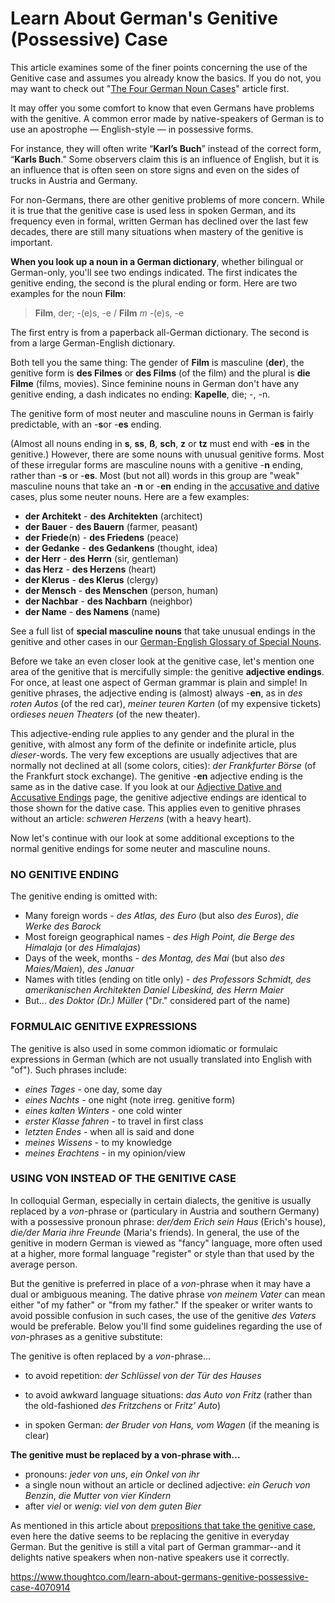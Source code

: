 # Learn About German's Genitive (Possessive) Case

This article examines some of the finer points concerning the use of the Genitive case and assumes you already know the basics. If you do not, you may want to check out "[The Four German Noun Cases](https://www.thoughtco.com/the-four-german-noun-cases-4064290)" article first.

It may offer you some comfort to know that even Germans have problems with the genitive. A common error made by native-speakers of German is to use an apostrophe — English-style — in possessive forms.

For instance, they will often write “**Karl’s Buch**” instead of the correct form, “**Karls Buch**.” Some observers claim this is an influence of English, but it is an influence that is often seen on store signs and even on the sides of trucks in Austria and Germany.

For non-Germans, there are other genitive problems of more concern. While it is true that the genitive case is used less in spoken German, and its frequency even in formal, written German has declined over the last few decades, there are still many situations when mastery of the genitive is important.

**When you look up a noun in a German dictionary**, whether bilingual or German-only, you'll see two endings indicated. The first indicates the genitive ending, the second is the plural ending or form. Here are two examples for the noun **Film**:

> **Film**, der; -(e)s, -e  /  **Film** *m* -(e)s, -e

The first entry is from a paperback all-German dictionary. The second is from a large German-English dictionary.

Both tell you the same thing: The gender of **Film** is masculine (**der**), the genitive form is **des Filmes** or **des Films** (of the film) and the plural is **die Filme** (films, movies). Since feminine nouns in German don't have any genitive ending, a dash indicates no ending: **Kapelle**, die; -, -n.

The genitive form of most neuter and masculine nouns in German is fairly predictable, with an -**s**or -**es** ending.

(Almost all nouns ending in **s**, **ss**, **ß**, **sch**, **z** or **tz** must end with -**es** in the genitive.) However, there are some nouns with unusual genitive forms. Most of these irregular forms are masculine nouns with a genitive -**n** ending, rather than -**s** or -**es**. Most (but not all) words in this group are "weak" masculine nouns that take an -**n** or -**en** ending in the [accusative and dative](https://www.thoughtco.com/the-four-german-noun-cases-4064290) cases, plus some neuter nouns. Here are a few examples:

- **der Architekt** - **des Architekten** (architect)
- **der Bauer** - **des Bauern** (farmer, peasant)
- **der Friede**(**n**) - **des Friedens** (peace)
- **der Gedanke** - **des Gedankens** (thought, idea)
- **der Herr** - **des Herrn** (sir, gentleman)
- **das Herz** - **des Herzens** (heart)
- **der Klerus** - **des Klerus** (clergy)
- **der Mensch** - **des Menschen** (person, human)
- **der Nachbar** - **des Nachbarn** (neighbor)
- **der Name** - **des Namens** (name)

See a full list of **special masculine nouns** that take unusual endings in the genitive and other cases in our [German-English Glossary of Special Nouns](https://www.thoughtco.com/tricky-masculine-nouns-in-german-1444484).

Before we take an even closer look at the genitive case, let's mention one area of the genitive that is mercifully simple: the genitive **adjective endings**. For once, at least one aspect of German grammar is plain and simple! In genitive phrases, the adjective ending is (almost) always -**en**, as in *des roten Autos* (of the red car), *meiner teuren Karten* (of my expensive tickets) or*dieses neuen Theaters* (of the new theater).

This adjective-ending rule applies to any gender and the plural in the genitive, with almost any form of the definite or indefinite article, plus *dieser*-words. The very few exceptions are usually adjectives that are normally not declined at all (some colors, cities): *der Frankfurter Börse* (of the Frankfurt stock exchange). The genitive -**en** adjective ending is the same as in the dative case. If you look at our [Adjective Dative and Accusative Endings](https://www.thoughtco.com/german-adjective-endings-nominative-case-4070890) page, the genitive adjective endings are identical to those shown for the dative case. This applies even to genitive phrases without an article: *schweren Herzens* (with a heavy heart).

Now let's continue with our look at some additional exceptions to the normal genitive endings for some neuter and masculine nouns.

### **NO GENITIVE ENDING**

The genitive ending is omitted with:

- Many foreign words - *des Atlas, des Euro* (but also *des Euros*), *die Werke des Barock*
- Most foreign geographical names - *des High Point, die Berge des Himalaja* (or *des Himalajas*)
- Days of the week, months - *des Montag, des Mai* (but also *des Maies/Maien*), *des Januar*
- Names with titles (ending on title only) - *des Professors Schmidt, des amerikanischen Architekten Daniel Libeskind, des Herrn Maier*
- But... *des Doktor (Dr.) Müller* ("Dr." considered part of the name)

### **FORMULAIC GENITIVE EXPRESSIONS**

The genitive is also used in some common idiomatic or formulaic expressions in German (which are not usually translated into English with "of"). Such phrases include:

- *eines Tages* - one day, some day
- *eines Nachts* - one night (note irreg. genitive form)
- *eines kalten Winters* - one cold winter
- *erster Klasse fahren* - to travel in first class
- *letzten Endes* - when all is said and done
- *meines Wissens* - to my knowledge
- *meines Erachtens* - in my opinion/view

### **USING VON INSTEAD OF THE GENITIVE CASE**

In colloquial German, especially in certain dialects, the genitive is usually replaced by a *von*-phrase or (particulary in Austria and southern Germany) with a possessive pronoun phrase: *der/dem Erich sein Haus* (Erich's house), *die/der Maria ihre Freunde* (Maria's friends). In general, the use of the genitive in modern German is viewed as "fancy" language, more often used at a higher, more formal language "register" or style than that used by the average person.

But the genitive is preferred in place of a *von*-phrase when it may have a dual or ambiguous meaning. The dative phrase *von meinem Vater* can mean either "of my father" or "from my father." If the speaker or writer wants to avoid possible confusion in such cases, the use of the genitive *des Vaters* would be preferable. Below you'll find some guidelines regarding the use of *von*-phrases as a genitive substitute:

The genitive is often replaced by a *von*-phrase...

- to avoid repetition: *der Schlüssel von der Tür des Hauses*
- to avoid awkward language situations: *das Auto von Fritz* (rather than the old-fashioned *des Fritzchens* or *Fritz' Auto*)


- in spoken German: *der Bruder von Hans, vom Wagen* (if the meaning is clear)

**The genitive must be replaced by a von-phrase with...**

- pronouns: *jeder von uns*, *ein Onkel von ihr*
- a single noun without an article or declined adjective: *ein Geruch von Benzin*, *die Mutter von vier Kindern*
- after *viel* or *wenig*: *viel von dem guten Bier*

As mentioned in this article about [prepositions that take the genitive case](https://www.thoughtco.com/german-prepositions-in-the-genitive-case-4065381), even here the dative seems to be replacing the genitive in everyday German. But the genitive is still a vital part of German grammar--and it delights native speakers when non-native speakers use it correctly.



https://www.thoughtco.com/learn-about-germans-genitive-possessive-case-4070914